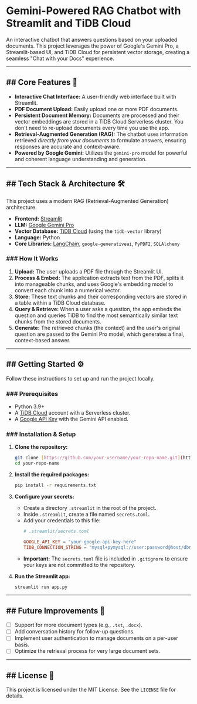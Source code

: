 # Gemini-Powered RAG Chatbot with Streamlit and TiDB Cloud

An interactive chatbot that answers questions based on your uploaded documents. This project leverages the power of Google's Gemini Pro, a Streamlit-based UI, and TiDB Cloud for persistent vector storage, creating a seamless "Chat with your Docs" experience.



---

## ## Core Features 🚀

* **Interactive Chat Interface:** A user-friendly web interface built with Streamlit.
* **PDF Document Upload:** Easily upload one or more PDF documents.
* **Persistent Document Memory:** Documents are processed and their vector embeddings are stored in a TiDB Cloud Serverless cluster. You don't need to re-upload documents every time you use the app.
* **Retrieval-Augmented Generation (RAG):** The chatbot uses information retrieved *directly from your documents* to formulate answers, ensuring responses are accurate and context-aware.
* **Powered by Google Gemini:** Utilizes the `gemini-pro` model for powerful and coherent language understanding and generation.

---

## ## Tech Stack & Architecture 🛠️

This project uses a modern RAG (Retrieval-Augmented Generation) architecture.



* **Frontend:** [Streamlit](https://streamlit.io/)
* **LLM:** [Google Gemini Pro](https://deepmind.google/technologies/gemini/)
* **Vector Database:** [TiDB Cloud](https://tidb.cloud/) (using the `tidb-vector` library)
* **Language:** Python
* **Core Libraries:** [LangChain](https://www.langchain.com/), `google-generativeai`, `PyPDF2`, `SQLAlchemy`

### ### How It Works

1.  **Upload:** The user uploads a PDF file through the Streamlit UI.
2.  **Process & Embed:** The application extracts text from the PDF, splits it into manageable chunks, and uses Google's embedding model to convert each chunk into a numerical vector.
3.  **Store:** These text chunks and their corresponding vectors are stored in a table within a TiDB Cloud database.
4.  **Query & Retrieve:** When a user asks a question, the app embeds the question and queries TiDB to find the most semantically similar text chunks from the stored documents.
5.  **Generate:** The retrieved chunks (the context) and the user's original question are passed to the Gemini Pro model, which generates a final, context-based answer.

---

## ## Getting Started ⚙️

Follow these instructions to set up and run the project locally.

### ### Prerequisites

* Python 3.9+
* A [TiDB Cloud](https://tidbcloud.com/) account with a Serverless cluster.
* A [Google API Key](https://aistudio.google.com/) with the Gemini API enabled.

### ### Installation & Setup

1.  **Clone the repository:**
    ```bash
    git clone [https://github.com/your-username/your-repo-name.git](https://github.com/your-username/your-repo-name.git)
    cd your-repo-name
    ```

2.  **Install the required packages:**
    ```bash
    pip install -r requirements.txt
    ```

3.  **Configure your secrets:**
    * Create a directory `.streamlit` in the root of the project.
    * Inside `.streamlit`, create a file named `secrets.toml`.
    * Add your credentials to this file:
        ```toml
        # .streamlit/secrets.toml

        GOOGLE_API_KEY = "your-google-api-key-here"
        TIDB_CONNECTION_STRING = "mysql+pymysql://user:password@host/dbname"
        ```
    * **Important:** The `secrets.toml` file is included in `.gitignore` to ensure your keys are not committed to the repository.

4.  **Run the Streamlit app:**
    ```bash
    streamlit run app.py
    ```

---

## ## Future Improvements 📝

* [ ] Support for more document types (e.g., `.txt`, `.docx`).
* [ ] Add conversation history for follow-up questions.
* [ ] Implement user authentication to manage documents on a per-user basis.
* [ ] Optimize the retrieval process for very large document sets.

---

## ## License 📄

This project is licensed under the MIT License. See the `LICENSE` file for details.
